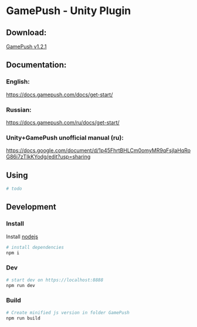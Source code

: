 # GamePush - Unity Plugin 


## Download:
[GamePush v1.2.1](https://github.com/GamePushService/GamePush-Unity-plugin/blob/main/Releases/GamePush/GamePush%20v1.2.1.unitypackage)

##

## Documentation:

### English:
https://docs.gamepush.com/docs/get-start/

### Russian:
https://docs.gamepush.com/ru/docs/get-start/

### Unity+GamePush unofficial manual (ru):
https://docs.google.com/document/d/1p45FhrtBHLCm0omyMR9qFsjIaHqRoG86i7zTIkKYodg/edit?usp=sharing
##


## Using

```sh
# todo
```

## Development

### Install

Install [nodejs](https://nodejs.org/en/)

```sh 
# install dependencies
npm i
```

### Dev


```sh 
# start dev on https://localhost:8888
npm run dev
```

### Build


```sh 
# Create minified js version in folder GamePush
npm run build
```
